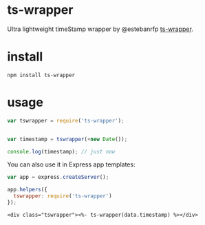 # ts-wrapper

Ultra lightweight timeStamp wrapper by @estebanrfp [ts-wrapper](https://desarrolloactivo.com/articulos/ts-wrapper/).

# install

    npm install ts-wrapper

# usage

````javascript
var tswrapper = require('ts-wrapper');


var timestamp = tswrapper(+new Date());

console.log(timestamp); // just now
````

You can also use it in Express app templates:

````javascript
var app = express.createServer();

app.helpers({
  tswrapper: require('ts-wrapper')
});
````

````ejs
<div class="tswrapper"><%- ts-wrapper(data.timestamp) %></div>
````
